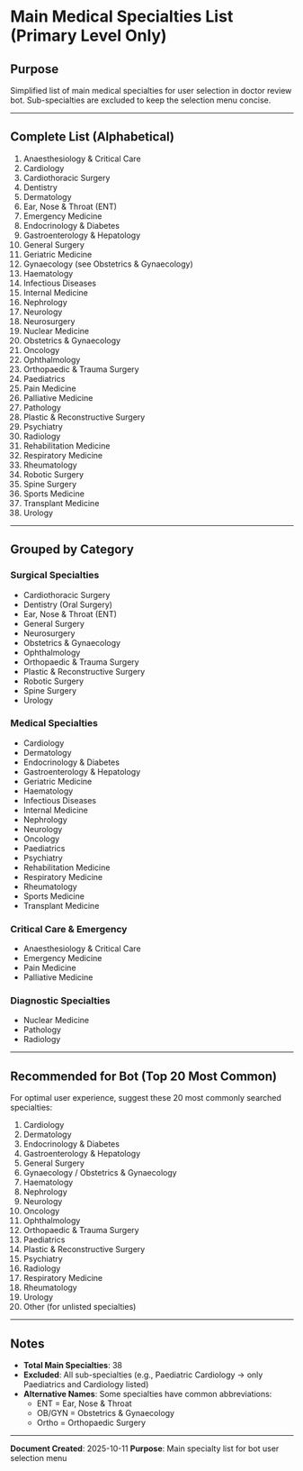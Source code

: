 # Main Medical Specialties List (Primary Level Only)

## Purpose
Simplified list of main medical specialties for user selection in doctor review bot.
Sub-specialties are excluded to keep the selection menu concise.

---

## Complete List (Alphabetical)

1. Anaesthesiology & Critical Care
2. Cardiology
3. Cardiothoracic Surgery
4. Dentistry
5. Dermatology
6. Ear, Nose & Throat (ENT)
7. Emergency Medicine
8. Endocrinology & Diabetes
9. Gastroenterology & Hepatology
10. General Surgery
11. Geriatric Medicine
12. Gynaecology (see Obstetrics & Gynaecology)
13. Haematology
14. Infectious Diseases
15. Internal Medicine
16. Nephrology
17. Neurology
18. Neurosurgery
19. Nuclear Medicine
20. Obstetrics & Gynaecology
21. Oncology
22. Ophthalmology
23. Orthopaedic & Trauma Surgery
24. Paediatrics
25. Pain Medicine
26. Palliative Medicine
27. Pathology
28. Plastic & Reconstructive Surgery
29. Psychiatry
30. Radiology
31. Rehabilitation Medicine
32. Respiratory Medicine
33. Rheumatology
34. Robotic Surgery
35. Spine Surgery
36. Sports Medicine
37. Transplant Medicine
38. Urology

---

## Grouped by Category

### Surgical Specialties
- Cardiothoracic Surgery
- Dentistry (Oral Surgery)
- Ear, Nose & Throat (ENT)
- General Surgery
- Neurosurgery
- Obstetrics & Gynaecology
- Ophthalmology
- Orthopaedic & Trauma Surgery
- Plastic & Reconstructive Surgery
- Robotic Surgery
- Spine Surgery
- Urology

### Medical Specialties
- Cardiology
- Dermatology
- Endocrinology & Diabetes
- Gastroenterology & Hepatology
- Geriatric Medicine
- Haematology
- Infectious Diseases
- Internal Medicine
- Nephrology
- Neurology
- Oncology
- Paediatrics
- Psychiatry
- Rehabilitation Medicine
- Respiratory Medicine
- Rheumatology
- Sports Medicine
- Transplant Medicine

### Critical Care & Emergency
- Anaesthesiology & Critical Care
- Emergency Medicine
- Pain Medicine
- Palliative Medicine

### Diagnostic Specialties
- Nuclear Medicine
- Pathology
- Radiology

---

## Recommended for Bot (Top 20 Most Common)

For optimal user experience, suggest these 20 most commonly searched specialties:

1. Cardiology
2. Dermatology
3. Endocrinology & Diabetes
4. Gastroenterology & Hepatology
5. General Surgery
6. Gynaecology / Obstetrics & Gynaecology
7. Haematology
8. Nephrology
9. Neurology
10. Oncology
11. Ophthalmology
12. Orthopaedic & Trauma Surgery
13. Paediatrics
14. Plastic & Reconstructive Surgery
15. Psychiatry
16. Radiology
17. Respiratory Medicine
18. Rheumatology
19. Urology
20. Other (for unlisted specialties)

---

## Notes

- **Total Main Specialties**: 38
- **Excluded**: All sub-specialties (e.g., Paediatric Cardiology → only Paediatrics and Cardiology listed)
- **Alternative Names**: Some specialties have common abbreviations:
  - ENT = Ear, Nose & Throat
  - OB/GYN = Obstetrics & Gynaecology
  - Ortho = Orthopaedic Surgery

---

**Document Created**: 2025-10-11
**Purpose**: Main specialty list for bot user selection menu
